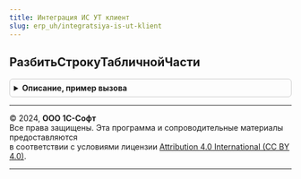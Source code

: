 ```yaml
---
title: Интеграция ИС УТ клиент
slug: erp_uh/integratsiya-is-ut-klient
---
```



## РазбитьСтрокуТабличнойЧасти
<details style="margin: 1em 0; padding: 0.5em; border: 1px solid #ccc; border-radius: 6px;">

<summary style="font-weight: bold; cursor: pointer;">Описание, пример вызова</summary>

```bsl

// Обработчик команды "Разбить строку".
//
//	Параметры:
//		ТЧ - ДанныеФормыКоллекция
//		ЭлементФормы - ТаблицаФормы
//		ОповещениеПослеРазбиения - ОписаниеОповещения
//		ПараметрыРазбиенияСтроки - см. ОбщегоНазначенияУТКлиент.ПараметрыРазбиенияСтроки.
//
Процедура РазбитьСтрокуТабличнойЧасти(ТЧ, ЭлементФормы, ОповещениеПослеРазбиения, ПараметрыРазбиенияСтроки) Экспорт
```

Пример вызова
```bsl
ИнтеграцияИСУТКлиент.РазбитьСтрокуТабличнойЧасти(ТЧ, ЭлементФормы, ОповещениеПослеРазбиения, ПараметрыРазбиенияСтроки) 
```
</details>

---

© 2024, **ООО 1С-Софт**  
Все права защищены. Эта программа и сопроводительные материалы предоставляются  
в соответствии с условиями лицензии [Attribution 4.0 International (CC BY 4.0)](https://creativecommons.org/licenses/by/4.0/legalcode).

---
